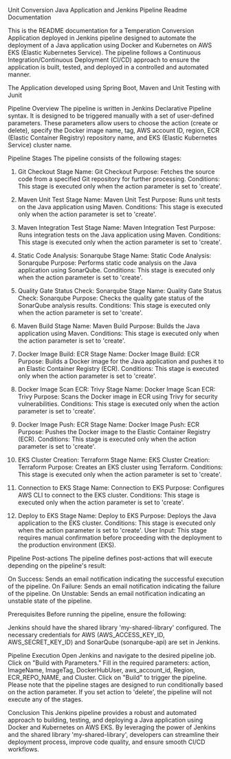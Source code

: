  Unit Conversion Java Application and Jenkins Pipeline Readme Documentation

This is the README documentation for a Temperation Conversion Application deployed in Jenkins pipeline designed to automate the deployment of a Java application using Docker and Kubernetes on AWS EKS (Elastic Kubernetes Service). The pipeline follows a Continuous Integration/Continuous Deployment (CI/CD) approach to ensure the application is built, tested, and deployed in a controlled and automated manner.


The Application developed using Spring Boot, Maven and Unit Testing with Junit

Pipeline Overview
The pipeline is written in Jenkins Declarative Pipeline syntax. It is designed to be triggered manually with a set of user-defined parameters. These parameters allow users to choose the action (create or delete), specify the Docker image name, tag, AWS account ID, region, ECR (Elastic Container Registry) repository name, and EKS (Elastic Kubernetes Service) cluster name.



Pipeline Stages
The pipeline consists of the following stages:

1. Git Checkout
Stage Name: Git Checkout
Purpose: Fetches the source code from a specified Git repository for further processing.
Conditions: This stage is executed only when the action parameter is set to 'create'.

2. Maven Unit Test
Stage Name: Maven Unit Test
Purpose: Runs unit tests on the Java application using Maven.
Conditions: This stage is executed only when the action parameter is set to 'create'.

3. Maven Integration Test
Stage Name: Maven Integration Test
Purpose: Runs integration tests on the Java application using Maven.
Conditions: This stage is executed only when the action parameter is set to 'create'.

4. Static Code Analysis: Sonarqube
Stage Name: Static Code Analysis: Sonarqube
Purpose: Performs static code analysis on the Java application using SonarQube.
Conditions: This stage is executed only when the action parameter is set to 'create'.

5. Quality Gate Status Check: Sonarqube
Stage Name: Quality Gate Status Check: Sonarqube
Purpose: Checks the quality gate status of the SonarQube analysis results.
Conditions: This stage is executed only when the action parameter is set to 'create'.

6. Maven Build
Stage Name: Maven Build
Purpose: Builds the Java application using Maven.
Conditions: This stage is executed only when the action parameter is set to 'create'.

7. Docker Image Build: ECR
Stage Name: Docker Image Build: ECR
Purpose: Builds a Docker image for the Java application and pushes it to an Elastic Container Registry (ECR).
Conditions: This stage is executed only when the action parameter is set to 'create'.

8. Docker Image Scan ECR: Trivy
Stage Name: Docker Image Scan ECR: Trivy
Purpose: Scans the Docker image in ECR using Trivy for security vulnerabilities.
Conditions: This stage is executed only when the action parameter is set to 'create'.

9. Docker Image Push: ECR
Stage Name: Docker Image Push: ECR
Purpose: Pushes the Docker image to the Elastic Container Registry (ECR).
Conditions: This stage is executed only when the action parameter is set to 'create'.

10. EKS Cluster Creation: Terraform
Stage Name: EKS Cluster Creation: Terraform
Purpose: Creates an EKS cluster using Terraform.
Conditions: This stage is executed only when the action parameter is set to 'create'.

11. Connection to EKS
Stage Name: Connection to EKS
Purpose: Configures AWS CLI to connect to the EKS cluster.
Conditions: This stage is executed only when the action parameter is set to 'create'.

12. Deploy to EKS
Stage Name: Deploy to EKS
Purpose: Deploys the Java application to the EKS cluster.
Conditions: This stage is executed only when the action parameter is set to 'create'.
User Input: This stage requires manual confirmation before proceeding with the deployment to the production environment (EKS).


Pipeline Post-actions
The pipeline defines post-actions that will execute depending on the pipeline's result:

On Success: Sends an email notification indicating the successful execution of the pipeline.
On Failure: Sends an email notification indicating the failure of the pipeline.
On Unstable: Sends an email notification indicating an unstable state of the pipeline.


Prerequisites
Before running the pipeline, ensure the following:

Jenkins should have the shared library 'my-shared-library' configured.
The necessary credentials for AWS (AWS_ACCESS_KEY_ID, AWS_SECRET_KEY_ID) and SonarQube (sonarqube-api) are set in Jenkins.


Pipeline Execution
Open Jenkins and navigate to the desired pipeline job.
Click on "Build with Parameters."
Fill in the required parameters: action, ImageName, ImageTag, DockerHubUser, aws_account_id, Region, ECR_REPO_NAME, and Cluster.
Click on "Build" to trigger the pipeline.
Please note that the pipeline stages are designed to run conditionally based on the action parameter. If you set action to 'delete', the pipeline will not execute any of the stages.

Conclusion
This Jenkins pipeline provides a robust and automated approach to building, testing, and deploying a Java application using Docker and Kubernetes on AWS EKS. By leveraging the power of Jenkins and the shared library 'my-shared-library', developers can streamline their deployment process, improve code quality, and ensure smooth CI/CD workflows.